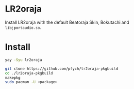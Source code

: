 # LR2oraja

Install LR2oraja with the default Beatoraja Skin, Bokutachi and `libjportaudio.so`.

# Install

```sh
yay -Syu lr2oraja
```

```sh
git clone https://github.com/pfych/lr2oraja-pkgbuild
cd ./lr2oraja-pkgbuild
makepkg
sudo pacman -U <package>
```
